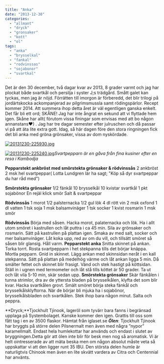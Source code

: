 ```yaml
---
title: "Anka"
date: "2013-12-30"
categories: 
  - "allmant"
  - "dryck"
  - "gronsaker"
  - "kott"
  - "ol"
tags: 
  - "anka"
  - "brysselkal"
  - "fankal"
  - "rodvinssas"
  - "sojabonor"
  - "svartkal"
---
```


Det är den 30 december, två dagar kvar av 2013, 8 grader varmt och jag har plockat både svartkål och persilja i syster J;s trädgård. Smått galet kan tyckas, men jag är nöjd. Förrätten till imorgon är förberedd, det blir trilogi på jordärtskocka ackompanjerad av pilgrimsmussla samt rödingspärlor. Recept kommer 2014. Att summera ihop detta året är väl egentligen ganska enkelt. Det får bli ett ord; SKÅNE! Jag har inte ångrat en sekund att vi flyttade hem igen. Skåne har allt( förutom vissa finingar som envisas med att bo någon annanstans❤) . Jag har tre dagar semester efter julruschen och då passar vi på att äta lite extra gott. Idag, så här dagen före den stora ringningen fick det bli anka med gröna grönsaker, vissa av dom nyskördade.  
  
[![20131230-225930.jpg](/static/img/20131230-225930.jpg)](http://import.local/wp-content/uploads/2013/12/20131230-225930.jpg)  
  
[![20131230-225240.jpg](/static/img/20131230-225240.jpg)](http://import.local/wp-content/uploads/2013/12/20131230-225240.jpg)_Svartpepparn är en gåva från fina kusiner efter en resa i Kambodja_

**Pepparstekt ankbröst med smörstekta grönsaker & rödvinssås** 2 ankbröst 2 msk hel svartpeppar( Lotta Lundgren lär ha sagt; "Köp så dyr svartpeppar du har råd med")

**Smörstekta grönsaker** 1/2 fänkål 10 brysselkål 10 kvistar svartkål 1 pkt sojabönor En rejäl klick smör Salt & svartpeppar

**Rödvinssås** 1 morot 1/2 palsternacka 1/2 gul lök 4 dl rött vin 2 msk oxfond 1 dl vatten 1 tsk soja 1 msk balsamvinäger 1 tsk socker 1 kvist rosmarin 1 msk smör

**Rödvinssås** Börja med såsen. Hacka morot, palaternacka och lök. Ha i allt utom smöret i kastrullen och låt puttra i ca 45 min. Sila av grönsaker och rosmarin. Sätt på kastrullen på plattan igen. Smaka av med salt, socker och mer balsamvinäger. Låt koka upp, red av om du vill, och tillsätt smöret så såsen blir glansig. Håll varm. **Pepparstekt anka** Snitta skinnet på ankan. Torka torrt. Rosta svartpepparn i het stekpanna tills det börjar knäppa. Mortla pepparn. Gnid in skinnet. Lägg ankan med skinnsidan neråt i en kall stekpanna. Sätt på plattan på medelhög värme och låt ankan ligga 5 min. Då smälter fettet och skinnet blir frasigt. Vänd och stek hastigt på köttsidan. Ställ in i ugnen med termometer och låt stå tills köttet är 50 grader. Ta ut och låt vila 5-10 min, skär sedan upp. **Smörstekta grönsaker** Skär fänkålen i tunna strimlor, dra av de yttersta bladen på brysselkålen, klyfta det som blir kvar. Hacka svartkålen grovt. Smält smöret börja steka fänkål och brysselkålsklyftorna. När de börjar bli mjuka ha i sojabönor, brysselkålsbladen och svartkålen. Stek ihop bara någon minut. Salta och peppra.

**Dryck;**Tjockhult Tjinook, lageröl som tyvärr bara fanns i begränsad upplaga på Systembolaget. Kanske kommer den igen. Grattis till oss som fått tag i en av 3500 flaskor. Hämtat från iglaset.se **_Ölen_**: Tjockhult Tjinook har bryggts på större delen Pilsnermalt men även med några ”nypor” karamellmalt. Endast hela humlekottar har används och endast i slutet av bryggningen.Detta gör att ölen inte blir för besk men nog så aromatisk. Vi är helt ointresserade av att mäta beska men om någon absolut måste veta så uppskattar vi att den ligger runt 35 IBU. Den största delen humle är naturligtvis Chinook men även en lite skvätt vardera av Citra och Centennial har använts.
